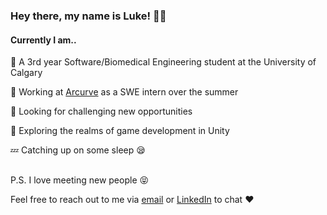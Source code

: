### Hey there, my name is Luke! 👋😄

#### **Currently I am..**
💯 A 3rd year Software/Biomedical Engineering student at the University of Calgary

🏢 Working at [Arcurve](https://www.arcurve.com/) as a SWE intern over the summer

🚀 Looking for challenging new opportunities

🌄 Exploring the realms of game development in Unity

💤 Catching up on some sleep 😪

## 
P.S. I love meeting new people 😝 

Feel free to reach out to me via [email](mailto:lukesonfm@gmail.com) or [LinkedIn](https://www.linkedin.com/in/luke-son/) to chat ❤️
